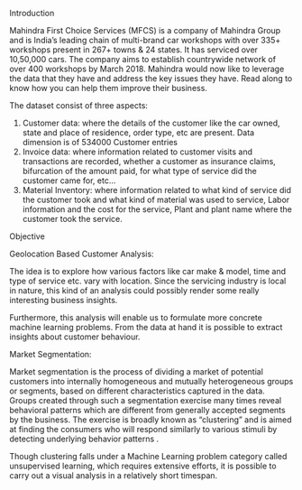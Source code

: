 Introduction

Mahindra First Choice Services (MFCS) is a company of Mahindra Group and is India’s leading
chain of multi-brand car workshops with over 335+ workshops present in 267+ towns & 24
states. It has serviced over 10,50,000 cars. The company aims to establish countrywide network
of over 400 workshops by March 2018.
Mahindra would now like to leverage the data that they have and address the key issues they
have. Read along to know how you can help them improve their business.

The dataset consist of three aspects:

1. Customer data: where the details of the customer like the car owned, state and place
of residence, order type, etc are present. Data dimension is of 534000 Customer entries
2. Invoice data: where information related to customer visits and transactions are
recorded, whether a customer as insurance claims, bifurcation of the amount paid, for
what type of service did the customer came for, etc…
3. Material Inventory: where information related to what kind of service did the
customer took and what kind of material was used to service, Labor information
and the cost for the service, Plant and plant name where the customer took the
service.

Objective

Geolocation Based Customer Analysis:

The idea is to explore how various factors like car make & model, time and type of service etc.
vary with location. Since the servicing industry is local in nature, this kind of an analysis could
possibly render some really interesting business insights.

Furthermore, this analysis will enable us to formulate more concrete machine learning problems.
From the data at hand it is possible to extract insights about customer behaviour.

Market Segmentation:

Market segmentation is the process of dividing a market of potential customers into internally
homogeneous and mutually heterogeneous groups or segments, based on different
characteristics captured in the data. Groups created through such a segmentation exercise
many times reveal behavioral patterns which are different from generally accepted segments by
the business. The exercise is broadly known as “clustering” and is aimed at finding the
consumers who will respond similarly to various stimuli by detecting underlying behavior
patterns .

Though clustering falls under a Machine Learning problem category called unsupervised
learning, which requires extensive efforts, it is possible to carry out a visual analysis in a
relatively short timespan.
